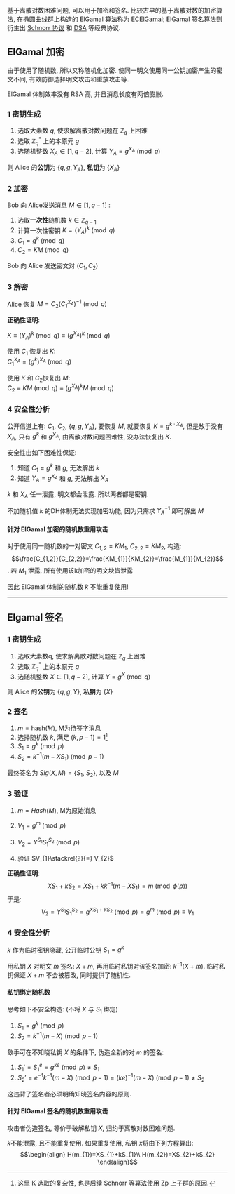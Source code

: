 基于离散对数困难问题, 可以用于加密和签名. 比较古早的基于离散对数的加密算法, 在椭圆曲线群上构造的 ElGamal 算法称为 [ECElGamal](ECC/ECC-Elgamal.md); ElGamal 签名算法则衍生出 [Schnorr 协议](数字签名/Schnorr%20协议.md) 和 [DSA](数字签名/DSA%20协议.md) 等经典协议.

## ElGamal 加密

由于使用了随机数, 所以又称随机化加密. 使同一明文使用同一公钥加密产生的密文不同, 有效防御选择明文攻击和重放攻击等.

ElGamal 体制效率没有 RSA 高, 并且消息长度有两倍膨胀.

### 1 密钥生成

1. 选取大素数 $q$, 使求解离散对数问题在 $\mathbb{Z}_{q}$ 上困难
2. 选取 $\mathbb{Z}_{q}^*$ 上的本原元 $g$
3. 选随机整数 $X_{A}\in \left[1, q-2\right]$, 计算 $Y_{A}=g^{X_{A}}\pmod q$

则 Alice 的**公钥**为 $\{q, g, Y_{A}\}$, **私钥**为 $\{X_A\}$

### 2 加密

Bob 向 Alice发送消息 $M\in\left[1, q-1\right]$ :

1. 选取**一次性**随机数 ${} k\in \mathbb{Z}_{q-1} {}$
2. 计算一次性密钥 $K=(Y_{A})^{k}\pmod q$
3. ${} C_{1}=g^{k}\pmod q {}$
4. $C_{2}=KM\pmod q$

Bob 向 Alice 发送密文对 $\left(C_{1}, C_{2}\right)$

### 3 解密

Alice 恢复 $M=C_{2}(C_{1}^{X_{A}})^{-1}\pmod q$

**正确性证明**:

$K\equiv(Y_{A})^{k}\pmod q\equiv (g^{X_{A}})^k\pmod q$

使用 $C_1$ 恢复出 $K$:  
$C_{1}^{X_{A}}=(g^{k})^{X_{A}}\pmod q$

使用 $K$ 和 $C_{2}$恢复出 $M$:  
$C_{2}\equiv KM\pmod q\equiv (g^{X_{A}})^{k}M\pmod q$

### 4 安全性分析

公开信道上有: $C_{1}$, $C_{2}$, $\{q, g, Y_{A}\}$, 要恢复 $M$, 就要恢复 $K=g^{k\cdot X_{A}}$, 但是敌手没有 $X_{A}$, 只有 ${} g^{k}$ 和 ${} g^{X_{A}}$, 由离散对数问题困难性, 没办法恢复出 $K$. 

安全性由如下困难性保证:  

1. 知道 $C_{1}=g^{k}$ 和 $g$, 无法解出 $k$
2. 知道 $Y_{A}=g^{X_{A}}$ 和 $g$, 无法解出 $X_{A}$

$k$ 和 $X_{A}$ 任一泄露, 明文都会泄露. 所以两者都是密钥.   

不加随机值 $k$ 的DH体制无法实现加密功能, 因为只需求 $Y_{A}^{-1}$ 即可解出 $M$

#### 针对 ElGamal 加密的随机数重用攻击

对于使用同一随机数的一对密文 $C_{1,2}=KM_{1}$, $C_{2,2}=KM_{2}$, 构造: $$\frac{C_{1,2}}{C_{2,2}}=\frac{KM_{1}}{KM_{2}}=\frac{M_{1}}{M_{2}}$$. 若 $M_{1}$ 泄露, 所有使用该k加密的明文块皆泄露

因此 ElGamal 体制的随机数 $k$ 不能重复使用!

***

## Elgamal 签名

### 1 密钥生成

1. 选取大素数q, 使求解离散对数问题在 $\mathbb{Z}_{q}$ 上困难
2. 选取 $\mathbb{Z}_{q}^*$ 上的本原元 $g$
3. 选随机整数 $X\in \left[1, q-2\right]$, 计算 $Y=g^{X}\pmod q$

则 Alice 的**公钥**为 $\{q, g, Y\}$, **私钥**为 $\{X\}$

### 2 签名

1. ${} m=\mathrm{hash}(M) {}$, M为待签字消息
2. 选择随机数 $k$, 满足 $(k,p-1)=1$[^1]
3. $S_{1}=g^{k}\pmod p$
4. $S_{2}=k^{-1}(m-XS_{1})\pmod {p-1}$

最终签名为 $Sig(X, M)=\{S_{1},\ S_{2}\}$, 以及 $M$

[^1]: 这里 K 选取的复杂性, 也是后续 Schnorr 等算法使用 Zp 上子群的原因.

### 3 验证

1. $m=Hash(M)$, M为原始消息
1. $V_{1}=g^{m}\pmod p$
2. $V_{2}=Y^{S_{1}}S_{1}^{S_{2}}\pmod p$

3. 验证 $V_{1}\stackrel{?}{=} V_{2}$

**正确性证明**:
$$XS_{1}+kS_{2}=XS_{1}+kk^{-1}(m-XS_{1})=m \pmod{\phi(p)}$$
于是: $$V_{2}=Y^{S_{1}}S_{1}^{S_{2}}=g^{XS_{1}+kS_{2}}\pmod p=g^{m}\pmod p\equiv V_{1}$$


### 4 安全性分析

$k$ 作为临时密钥隐藏, 公开临时公钥 $S_{1}=g^{k}$

用私钥 $X$ 对明文 $m$ 签名: $X+m$, 再用临时私钥对该签名加密: $k^{-1}(X+m)$. 临时私钥保证 $X+m$ 不会被篡改, 同时提供了随机性.

#### 私钥绑定随机数

思考如下不安全构造: (不将 $X$ 与 $S_{1}$ 绑定)
1. $S_{1}=g^{k}\pmod p$
2. $S_{2}=k^{-1}(m-X)\pmod {p-1}$

敌手可在不知晓私钥 $X$ 的条件下, 伪造全新的对 $m$ 的签名:
1. ${} S_{1}'=S_{1}^{e}=g^{ke}\pmod{p}\neq S_{1} {}$
2. $S_{2}'=e^{-1}k^{-1}(m-X)\pmod{p-1}=(ke)^{-1}(m-X)\pmod{p-1}\neq S_{2}$

这违背了签名者必须明确知晓签名内容的原则.

#### 针对 ElGamal 签名的随机数重用攻击

攻击者伪造签名, 等价于破解私钥 $X$, 归约于离散对数困难问题.

$k$不能泄露, 且不能重复使用. 如果重复使用, 私钥 $x$将由下列方程算出:
$$\begin{align}
H(m_{1})=XS_{1}+kS_{1}\\
H(m_{2})=XS_{2}+kS_{2}
\end{align}$$

